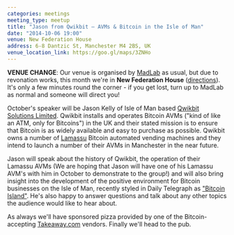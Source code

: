 ```yaml
---
categories: meetings
meeting_type: meetup
title: "Jason from Qwikbit – AVMs & Bitcoin in the Isle of Man"
date: "2014-10-06 19:00"
venue: New Federation House
address: 6-8 Dantzic St, Manchester M4 2BS, UK
venue_location_link: https://goo.gl/maps/3ZNHo
---
```


**VENUE CHANGE**: Our venue is organised by [MadLab][madlab-event] as usual, but due to revonation works, this month we're in **New Federation House** ([directions][nfh-directions]). It's only a few minutes round the corner - if you get lost, turn up to MadLab as normal and someone will direct you!

October's speaker will be Jason Kelly of Isle of Man based [Qwikbit Solutions Limited][qwikbit]. Qwikbit installs and operates Bitcoin AVMs ("kind of like an ATM, only for Bitcoins") in the UK and their stated mission is to ensure that Bitcoin is as widely available and easy to purchase as possible. Qwikbit owns a number of [Lamassu][lamassu] Bitcoin automated vending machines and they intend to launch a number of their AVMs in Manchester in the near future.

Jason will speak about the history of Qwikbit, the operation of their Lamassu AVMs (We are hoping that Jason will have one of his Lamassu AVM's with him in October to demonstrate to the group!) and will also bring insight into the development of the positive environment for Bitcoin businesses on the Isle of Man, recently styled in Daily Telegraph as ["Bitcoin Island"][bitcoin-island]. He's also happy to answer questions and talk about any other topics the audience would like to hear about.

As always we'll have sponsored pizza provided by one of the Bitcoin-accepting [Takeaway.com][takeaway] vendors. Finally we'll head to the pub.

[qwikbit]: https://www.qwikbit.com/
[lamassu]: https://lamassu.is/
[bitcoin-island]: http://www.telegraph.co.uk/technology/11109256/Creating-a-Bitcoin-Island-just-off-the-English-coast.html
[takeaway]: http://www.takeaway.com/
[madlab-event]: http://madlab.org.uk/content/bitcoin-manchester-06-10-2014/
[nfh-directions]: https://goo.gl/maps/3ZNHo